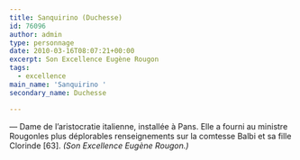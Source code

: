 ```yaml
---
title: Sanquirino (Duchesse)
id: 76096
author: admin
type: personnage
date: 2010-03-16T08:07:21+00:00
excerpt: Son Excellence Eugène Rougon
tags:
  - excellence
main_name: 'Sanquirino '
secondary_name: Duchesse

---
```

— Dame de l&rsquo;aristocratie italienne, installée à Pans. Elle a fourni au ministre Rougonles plus déplorables renseignements sur la comtesse Balbi et sa fille Clorinde [63]. _(Son Excellence Eugène Rougon.)_
